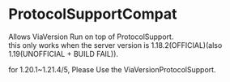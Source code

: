 # ProtocolSupportCompat
Allows ViaVersion Run on top of ProtocolSupport. \
this only works when the server version is 1.18.2(OFFICIAL)(also 1.19(UNOFFICIAL + BUILD FAIL)).


for 1.20.1~1.21.4/5, Please Use the ViaVersionProtocolSupport.
